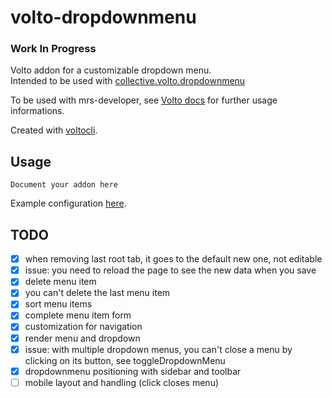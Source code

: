 # volto-dropdownmenu

### Work In Progress

Volto addon for a customizable dropdown menu.  
Intended to be used with [collective.volto.dropdownmenu](https://github.com/collective/collective.volto.dropdownmenu)

To be used with mrs-developer, see [Volto docs](https://docs.voltocms.com/customizing/add-ons/) for further usage informations.

Created with [voltocli](https://github.com/nzambello/voltocli).

## Usage

`Document your addon here`

Example configuration [here](./menuConfigurationExample.json).

## TODO

- [x] when removing last root tab, it goes to the default new one, not editable
- [x] issue: you need to reload the page to see the new data when you save
- [x] delete menu item
- [x] you can't delete the last menu item
- [x] sort menu items
- [x] complete menu item form
- [x] customization for navigation
- [x] render menu and dropdown
- [x] issue: with multiple dropdown menus, you can't close a menu by clicking on its button, see toggleDropdownMenu
- [x] dropdownmenu positioning with sidebar and toolbar
- [ ] mobile layout and handling (click closes menu)
